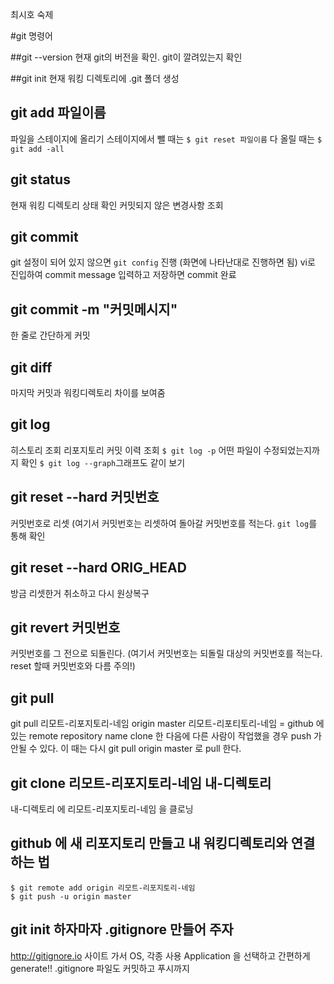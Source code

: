 최시호 숙제

#git 명령어

##git --version
현재 git의 버전을 확인. git이 깔려있는지 확인

##git init
현재 워킹 디렉토리에 .git 폴더 생성

## git add 파일이름
파일을 스테이지에 올리기
스테이지에서 뺄 때는 `$ git reset 파일이름`
다 올릴 때는 `$ git add -all`

## git status
현재 워킹 디렉토리 상태 확인
커밋되지 않은 변경사항 조회

## git commit
git 설정이 되어 있지 않으면 `git config` 진행 (화면에 나타난대로 진행하면 됨)
vi로 진입하여 commit message 입력하고 저장하면 commit 완료

## git commit -m "커밋메시지"
한 줄로 간단하게 커밋

## git diff
마지막 커밋과 워킹디렉토리 차이를 보여줌

## git log
히스토리 조회
리포지토리 커밋 이력 조회
`$ git log -p` 어떤 파일이 수정되었는지까지 확인
`$ git log --graph`그래프도 같이 보기

## git reset --hard 커밋번호
커밋번호로 리셋 (여기서 커밋번호는 리셋하여 돌아갈 커밋번호를 적는다. `git log`를 통해 확인

## git reset --hard ORIG_HEAD
방금 리셋한거 취소하고 다시 원상복구 

## git revert 커밋번호
커밋번호를 그 전으로 되돌린다. (여기서 커밋번호는 되돌릴 대상의 커밋번호를 적는다. reset 할때 커밋번호와 다름 주의!)

## git pull
git pull 리모트-리포지토리-네임 origin master
리모트-리포티토리-네임 = github 에 있는 remote repository name
clone 한 다음에 다른 사람이 작업했을 경우 push 가 안될 수 있다. 이 때는 다시 git pull origin master 로 pull 한다.

## git clone 리모트-리포지토리-네임 내-디렉토리
내-디렉토리 에 리모트-리포지토리-네임 을 클로닝

## github 에 새 리포지토리 만들고 내 워킹디렉토리와 연결하는 법
```
$ git remote add origin 리모트-리포지토리-네임
$ git push -u origin master
```

## git init 하자마자 .gitignore 만들어 주자
http://gitignore.io 사이트 가서 OS, 각종 사용 Application 을 선택하고 간편하게 generate!!
.gitignore 파일도 커밋하고 푸시까지
